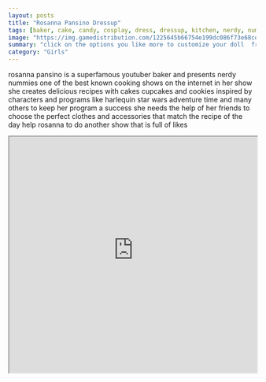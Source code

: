```yaml
---
layout: posts
title: "Rosanna Pansino Dressup"
tags: [baker, cake, candy, cosplay, dress, dressup, kitchen, nerdy, nummies, pansino, rosanna, youtube, youtuber, free, online, games, oyna, game, free, games, play, play, games]
image: "https://img.gamedistribution.com/1225645b66754e199dc086f73e68cdc7.jpg"
summary: "click on the options you like more to customize your doll  free online games oyna game free games play play games"
category: "Girls"
---
```


rosanna pansino is a superfamous youtuber baker and presents nerdy nummies one of the best known cooking shows on the internet in her show she creates delicious recipes with cakes cupcakes and cookies inspired by characters and programs like harlequin star wars adventure time and many others to keep her program a success she needs the help of her friends to choose the perfect clothes and accessories that match the recipe of the day help rosanna to do another show that is full of likes

<iframe width="100%" height="480px;" src="https://flash.gamedistribution.com?game=1225645b66754e199dc086f73e68cdc7"></iframe>